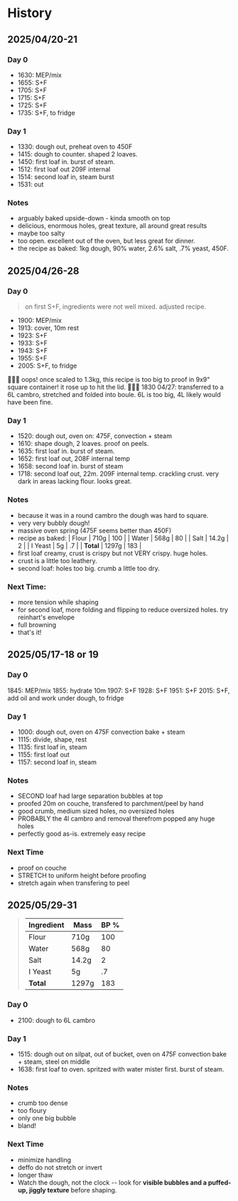 # History

## 2025/04/20-21

### Day 0

- 1630: MEP/mix
- 1655: S+F
- 1705: S+F
- 1715: S+F
- 1725: S+F
- 1735: S+F, to fridge

### Day 1

- 1330: dough out, preheat oven to 450F
- 1415: dough to counter. shaped 2 loaves.
- 1450: first loaf in. burst of steam.
- 1512: first loaf out 209F internal
- 1514: second loaf in, steam burst
- 1531: out

### Notes

- arguably baked upside-down - kinda smooth on top
- delicious, enormous holes, great texture, all around great results
- maybe too salty
- too open. excellent out of the oven, but less great for dinner.
- the recipe as baked: 1kg dough, 90% water, 2.6% salt, .7% yeast, 450F.


## 2025/04/26-28

### Day 0

> on first S+F, ingredients were not well mixed. adjusted recipe.

- 1900: MEP/mix
- 1913: cover, 10m rest
- 1923: S+F
- 1933: S+F
- 1943: S+F
- 1955: S+F
- 2005: S+F, to fridge

😬😬😬 oops! once scaled to 1.3kg, this recipe is too big to proof in 9x9" square container! it rose up to hit the lid.
😬😬😬 1830 04/27: transferred to a 6L cambro, stretched and folded into boule. 6L is too big, 4L likely would have been fine.

### Day 1

- 1520: dough out, oven on: 475F, convection + steam
- 1610: shape dough, 2 loaves. proof on peels.
- 1635: first loaf in. burst of steam.
- 1652: first loaf out, 208F internal temp
- 1658: second loaf in. burst of steam
- 1718: second loaf out, 22m. 209F internal temp. crackling crust. very dark in areas lacking flour. looks great.

### Notes

- because it was in a round cambro the dough was hard to square.
- very very bubbly dough!
- massive oven spring (475F seems better than 450F)
- recipe as baked: 
| Flour      | 710g    | 100   |
| Water      | 568g    | 80    |
| Salt       | 14.2g   | 2     |
| I Yeast    | 5g      | .7    |
| **Total**  | 1297g   | 183   |
- first loaf creamy, crust is crispy but not VERY crispy. huge holes.
- crust is a little too leathery. 
- second loaf: holes too big. crumb a little too dry.

### Next Time:

- more tension while shaping 
- for second loaf, more folding and flipping to reduce oversized holes. try reinhart's envelope
- full browning
- that's it!

## 2025/05/17-18 or 19

### Day 0

1845: MEP/mix
1855: hydrate 10m
1907: S+F
1928: S+F
1951: S+F
2015: S+F, add oil and work under dough, to fridge

### Day 1

- 1000: dough out, oven on 475F convection bake + steam
- 1115: divide, shape, rest
- 1135: first loaf in, steam
- 1155: first loaf out
- 1157: second loaf in, steam

### Notes
- SECOND loaf had large separation bubbles at top
- proofed 20m on couche, transfered to parchment/peel by hand
- good crumb, medium sized holes, no oversized holes
- PROBABLY the 4l cambro and removal therefrom popped any huge holes
- perfectly good as-is. extremely easy recipe

### Next Time

- proof on couche
- STRETCH to uniform height before proofing
- stretch again when transfering to peel


## 2025/05/29-31

> | Ingredient | Mass    | BP %  |
> | ---------- | ------- | ----- |
> | Flour      | 710g    | 100   |
> | Water      | 568g    | 80    | 👈 80% is better than 90%
> | Salt       | 14.2g   | 2     |
> | I Yeast    | 5g      | .7    |
> | **Total**  | 1297g   | 183   |

### Day 0

- 2100: dough to 6L cambro

### Day 1

- 1515: dough out on silpat, out of bucket, oven on 475F convection bake + steam, steel on middle
- 1638: first loaf to oven. spritzed with water mister first. burst of steam.

### Notes

- crumb too dense
- too floury
- only one big bubble
- bland!

### Next Time

- minimize handling
- deffo do not stretch or invert
- longer thaw
- Watch the dough, not the clock -- look for **visible bubbles and a puffed-up, jiggly texture** before shaping.
